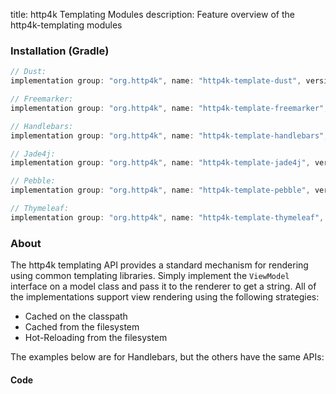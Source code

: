 title: http4k Templating Modules
description: Feature overview of the http4k-templating modules

### Installation (Gradle)

```groovy
// Dust: 
implementation group: "org.http4k", name: "http4k-template-dust", version: "4.15.0.0"

// Freemarker: 
implementation group: "org.http4k", name: "http4k-template-freemarker", version: "4.15.0.0"

// Handlebars: 
implementation group: "org.http4k", name: "http4k-template-handlebars", version: "4.15.0.0"

// Jade4j: 
implementation group: "org.http4k", name: "http4k-template-jade4j", version: "4.15.0.0"

// Pebble: 
implementation group: "org.http4k", name: "http4k-template-pebble", version: "4.15.0.0"

// Thymeleaf: 
implementation group: "org.http4k", name: "http4k-template-thymeleaf", version: "4.15.0.0"
```

### About
The http4k templating API provides a standard mechanism for rendering using common templating libraries. Simply implement the `ViewModel` interface on a model class and pass it to the renderer to get a string. All of the implementations support view rendering using the following strategies:

* Cached on the classpath
* Cached from the filesystem
* Hot-Reloading from the filesystem

The examples below are for Handlebars, but the others have the same APIs:

#### Code  [<img class="octocat"/>](https://github.com/http4k/http4k/blob/master/src/docs/guide/reference/templating/example.kt)

<script src="https://gist-it.appspot.com/https://github.com/http4k/http4k/blob/master/src/docs/guide/reference/templating/example.kt"></script>

[http4k]: https://http4k.org

